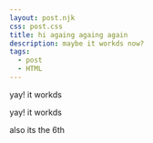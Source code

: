 ```yaml
---
layout: post.njk
css: post.css
title: hi againg againg again
description: maybe it workds now?
tags:
  - post
  - HTML
---
```

yay! it workds

yay! it workds

also its the 6th